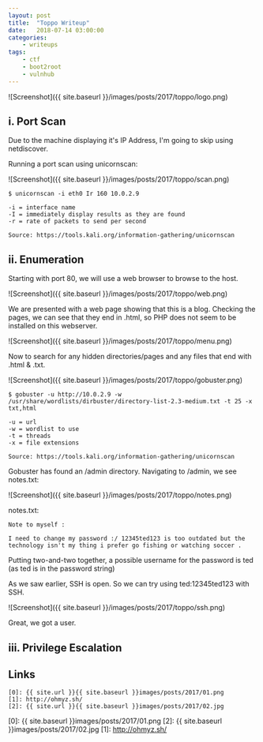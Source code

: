 ```yaml
---
layout: post
title:	"Toppo Writeup"
date:	2018-07-14 03:00:00
categories:
    - writeups
tags:
    - ctf
    - boot2root
    - vulnhub
---
```


![Screenshot]({{ site.baseurl }}/images/posts/2017/toppo/logo.png)

## i. Port Scan

Due to the machine displaying it's IP Address, I'm going to skip using netdiscover.

Running a port scan using unicornscan:

![Screenshot]({{ site.baseurl }}/images/posts/2017/toppo/scan.png)

~~~
$ unicornscan -i eth0 Ir 160 10.0.2.9

-i = interface name
-I = immediately display results as they are found
-r = rate of packets to send per second

Source: https://tools.kali.org/information-gathering/unicornscan
~~~

## ii. Enumeration

Starting with port 80, we will use a web browser to browse to the host.

![Screenshot]({{ site.baseurl }}/images/posts/2017/toppo/web.png)

We are presented with a web page showing that this is a blog. Checking the pages, we can see that they end in .html, so PHP does not seem to be installed on this webserver.

![Screenshot]({{ site.baseurl }}/images/posts/2017/toppo/menu.png)

Now to search for any hidden directories/pages and any files that end with .html & .txt.

![Screenshot]({{ site.baseurl }}/images/posts/2017/toppo/gobuster.png)

~~~
$ gobuster -u http://10.0.2.9 -w /usr/share/wordlists/dirbuster/directory-list-2.3-medium.txt -t 25 -x txt,html

-u = url
-w = wordlist to use
-t = threads
-x = file extensions

Source: https://tools.kali.org/information-gathering/unicornscan
~~~

Gobuster has found an /admin directory. Navigating to /admin, we see notes.txt:

![Screenshot]({{ site.baseurl }}/images/posts/2017/toppo/notes.png)

notes.txt:
~~~
Note to myself : 

I need to change my password :/ 12345ted123 is too outdated but the technology isn't my thing i prefer go fishing or watching soccer .
~~~

Putting two-and-two together, a possible username for the password is ted (as ted is in the password string)

As we saw earlier, SSH is open. So we can try using ted:12345ted123 with SSH.

![Screenshot]({{ site.baseurl }}/images/posts/2017/toppo/ssh.png)

Great, we got a user.

## iii. Privilege Escalation

## Links

~~~
[0]: {{ site.url }}{{ site.baseurl }}images/posts/2017/01.png
[1]: http://ohmyz.sh/
[2]: {{ site.url }}{{ site.baseurl }}images/posts/2017/02.jpg
~~~

[0]: {{ site.baseurl }}images/posts/2017/01.png
[2]: {{ site.baseurl }}images/posts/2017/02.jpg
[1]: http://ohmyz.sh/
